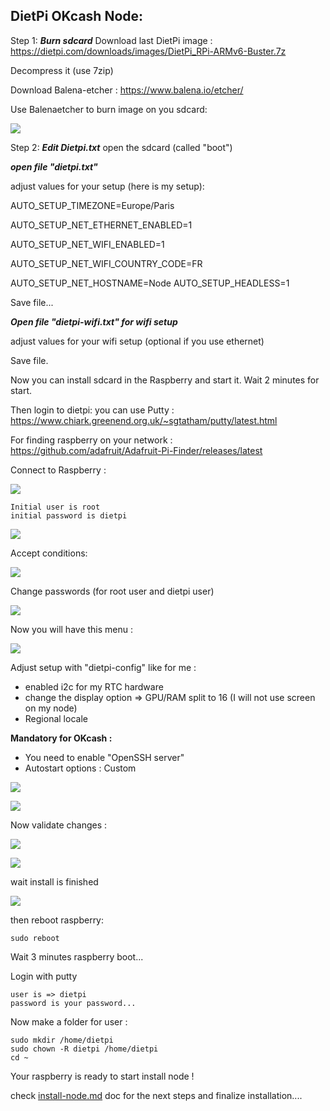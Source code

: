 ## DietPi OKcash Node: 
Step 1: ***Burn sdcard***
Download last DietPi image :  https://dietpi.com/downloads/images/DietPi_RPi-ARMv6-Buster.7z

Decompress it (use 7zip)

Download Balena-etcher : https://www.balena.io/etcher/

Use Balenaetcher to burn image on you sdcard:

![](https://raw.githubusercontent.com/wareck/okcash_node_raspberry/master/docs/images/dietpi/dietpi_1.png)

Step 2: ***Edit Dietpi.txt***
open the sdcard  (called "boot")

***open file "dietpi.txt"***

adjust values for your setup (here is my setup):

AUTO_SETUP_TIMEZONE=Europe/Paris 

AUTO_SETUP_NET_ETHERNET_ENABLED=1

AUTO_SETUP_NET_WIFI_ENABLED=1 

AUTO_SETUP_NET_WIFI_COUNTRY_CODE=FR

AUTO_SETUP_NET_HOSTNAME=Node AUTO_SETUP_HEADLESS=1

Save file...



***Open file "dietpi-wifi.txt" for wifi setup***

adjust values for your wifi setup (optional if you use ethernet)

Save file.

Now you can install sdcard in the Raspberry and start it.
Wait 2 minutes for start.

Then login to dietpi:
you can use Putty : https://www.chiark.greenend.org.uk/~sgtatham/putty/latest.html

For finding raspberry on your network : https://github.com/adafruit/Adafruit-Pi-Finder/releases/latest 

Connect to Raspberry : 

![](https://raw.githubusercontent.com/wareck/okcash_node_raspberry/master/docs/images/dietpi/dietpi_2.png)

    Initial user is root
    initial password is dietpi

![](https://raw.githubusercontent.com/wareck/okcash_node_raspberry/master/docs/images/dietpi/dietpi_3.png)

Accept conditions:

![](https://raw.githubusercontent.com/wareck/okcash_node_raspberry/master/docs/images/dietpi/dietpi_4.png)

Change passwords (for root user and dietpi user)

![](https://raw.githubusercontent.com/wareck/okcash_node_raspberry/master/docs/images/dietpi/dietpi_5.png)

Now you will have this menu :

![](https://raw.githubusercontent.com/wareck/okcash_node_raspberry/master/docs/images/dietpi/dietpi_7.png)

Adjust setup with "dietpi-config" like for me :

 - enabled i2c for my RTC hardware
 - change the display option => GPU/RAM split to 16 (I will not use screen on my node)
 - Regional locale
 
 **Mandatory for OKcash :** 
 
 - You need to enable "OpenSSH server"
 - Autostart options : Custom

![](https://raw.githubusercontent.com/wareck/okcash_node_raspberry/master/docs/images/dietpi/dietpi_8.png)

![](https://raw.githubusercontent.com/wareck/okcash_node_raspberry/master/docs/images/dietpi/dietpi_9.png)

Now validate changes :

![](https://raw.githubusercontent.com/wareck/okcash_node_rapsberry/master/docs/images/dietpi/dietpi_10.png)

![](https://raw.githubusercontent.com/wareck/okcash_node_raspberry/master/docs/images/dietpi/dietpi_11.png)

wait install is finished

![](https://raw.githubusercontent.com/wareck/okcash_node_raspberry/master/docs/images/dietpi/dietpi_12.png)

then reboot raspberry:

    sudo reboot

Wait 3 minutes raspberry boot...

Login with putty

    user is => dietpi
    password is your password...

Now make a folder for user :

    sudo mkdir /home/dietpi
    sudo chown -R dietpi /home/dietpi
    cd ~

Your raspberry is ready to start install node !

check [install-node.md](https://github.com/wareck/okcash_node_raspberry/blob/master/docs/install-node.md) doc for the next steps and finalize installation....
